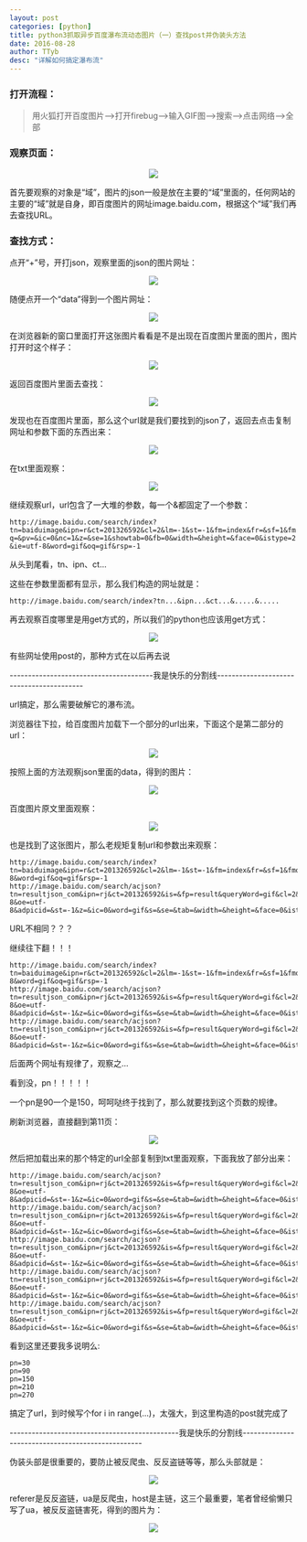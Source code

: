 ```yaml
---
layout: post
categories: [python]
title: python3抓取异步百度瀑布流动态图片（一）查找post并伪装头方法
date: 2016-08-28
author: TTyb
desc: "详解如何搞定瀑布流"
---
```


### 打开流程：

> 用火狐打开百度图片-->打开firebug-->输入GIF图-->搜索-->点击网络-->全部

### 观察页面：

<p style="text-align:center"><img src="/static/postimage/python/bdfalls1/996148-20160828133137348-1063839688.png"/></p>

首先要观察的对象是“域”，图片的json一般是放在主要的“域”里面的，任何网站的主要的“域”就是自身，即百度图片的网址image.baidu.com，根据这个“域”我们再去查找URL。

### 查找方式：

点开“+”号，开打json，观察里面的json的图片网址：

<p style="text-align:center"><img src="/static/postimage/python/bdfalls1/996148-20160828133629103-1773609002.png"/></p>

随便点开一个“data”得到一个图片网址：

<p style="text-align:center"><img src="/static/postimage/python/bdfalls1/996148-20160828133723716-243836684.png"/></p>

在浏览器新的窗口里面打开这张图片看看是不是出现在百度图片里面的图片，图片打开时这个样子：

<p style="text-align:center"><img src="/static/postimage/python/bdfalls1/996148-20160828133837503-1507196412.png"/></p>

返回百度图片里面去查找：

<p style="text-align:center"><img src="/static/postimage/python/bdfalls1/996148-20160828133937913-1877616097.png"/></p>

发现也在百度图片里面，那么这个url就是我们要找到的json了，返回去点击复制网址和参数下面的东西出来：

<p style="text-align:center"><img src="/static/postimage/python/bdfalls1/996148-20160828134416370-945334025.png"/></p>

在txt里面观察：

<p style="text-align:center"><img src="/static/postimage/python/bdfalls1/996148-20160828134639865-1832769055.png"/></p>

继续观察url，url包含了一大堆的参数，每一个&都固定了一个参数：

`http://image.baidu.com/search/index?tn=baiduimage&ipn=r&ct=201326592&cl=2&lm=-1&st=-1&fm=index&fr=&sf=1&fmq=&pv=&ic=0&nc=1&z=&se=1&showtab=0&fb=0&width=&height=&face=0&istype=2&ie=utf-8&word=gif&oq=gif&rsp=-1`

从头到尾看，tn、ipn、ct...

这些在参数里面都有显示，那么我们构造的网址就是：

`http://image.baidu.com/search/index?tn...&ipn...&ct...&.....&.....`

再去观察百度哪里是用get方式的，所以我们的python也应该用get方式：

<p style="text-align:center"><img src="/static/postimage/python/bdfalls1/996148-20160828135040194-1334134279.png"/></p>

有些网址使用post的，那种方式在以后再去说

---------------------------------------我是快乐的分割线-----------------------------------------

url搞定，那么需要破解它的瀑布流。

浏览器往下拉，给百度图片加载下一个部分的url出来，下面这个是第二部分的url：

<p style="text-align:center"><img src="/static/postimage/python/bdfalls1/996148-20160828135246250-2021878949.png"/></p>

按照上面的方法观察json里面的data，得到的图片：

<p style="text-align:center"><img src="/static/postimage/python/bdfalls1/996148-20160828135414506-1552402189.png"/></p>

百度图片原文里面观察：

<p style="text-align:center"><img src="/static/postimage/python/bdfalls1/996148-20160828135515526-2041240265.png"/></p>

也是找到了这张图片，那么老规矩复制url和参数出来观察：

```
http://image.baidu.com/search/index?tn=baiduimage&ipn=r&ct=201326592&cl=2&lm=-1&st=-1&fm=index&fr=&sf=1&fmq=&pv=&ic=0&nc=1&z=&se=1&showtab=0&fb=0&width=&height=&face=0&istype=2&ie=utf-8&word=gif&oq=gif&rsp=-1
http://image.baidu.com/search/acjson?tn=resultjson_com&ipn=rj&ct=201326592&is=&fp=result&queryWord=gif&cl=2&lm=-1&ie=utf-8&oe=utf-8&adpicid=&st=-1&z=&ic=0&word=gif&s=&se=&tab=&width=&height=&face=0&istype=2&qc=&nc=1&fr=&pn=90&rn=30&gsm=5a&1472362006630=1472361986418
```

URL不相同？？？

继续往下翻！！！

```
http://image.baidu.com/search/index?tn=baiduimage&ipn=r&ct=201326592&cl=2&lm=-1&st=-1&fm=index&fr=&sf=1&fmq=&pv=&ic=0&nc=1&z=&se=1&showtab=0&fb=0&width=&height=&face=0&istype=2&ie=utf-8&word=gif&oq=gif&rsp=-1
http://image.baidu.com/search/acjson?tn=resultjson_com&ipn=rj&ct=201326592&is=&fp=result&queryWord=gif&cl=2&lm=-1&ie=utf-8&oe=utf-8&adpicid=&st=-1&z=&ic=0&word=gif&s=&se=&tab=&width=&height=&face=0&istype=2&qc=&nc=1&fr=&pn=90&rn=30&gsm=5a&1472362006630=1472361986418
http://image.baidu.com/search/acjson?tn=resultjson_com&ipn=rj&ct=201326592&is=&fp=result&queryWord=gif&cl=2&lm=-1&ie=utf-8&oe=utf-8&adpicid=&st=-1&z=&ic=0&word=gif&s=&se=&tab=&width=&height=&face=0&istype=2&qc=&nc=1&fr=&pn=150&rn=30&gsm=96&1472363883056=
```

后面两个网址有规律了，观察之...

看到没，pn！！！！！

一个pn是90一个是150，呵呵哒终于找到了，那么就要找到这个页数的规律。

刷新浏览器，直接翻到第11页：

<p style="text-align:center"><img src="/static/postimage/python/bdfalls1/996148-20160828140232588-1882515943.png"/></p>

然后把加载出来的那个特定的url全部复制到txt里面观察，下面我放了部分出来：

```
http://image.baidu.com/search/acjson?tn=resultjson_com&ipn=rj&ct=201326592&is=&fp=result&queryWord=gif&cl=2&lm=-1&ie=utf-8&oe=utf-8&adpicid=&st=-1&z=&ic=0&word=gif&s=&se=&tab=&width=&height=&face=0&istype=2&qc=&nc=1&fr=&pn=30&rn=30&gsm=1e&1472364207674=
http://image.baidu.com/search/acjson?tn=resultjson_com&ipn=rj&ct=201326592&is=&fp=result&queryWord=gif&cl=2&lm=-1&ie=utf-8&oe=utf-8&adpicid=&st=-1&z=&ic=0&word=gif&s=&se=&tab=&width=&height=&face=0&istype=2&qc=&nc=1&fr=&pn=90&rn=30&gsm=5a&1472364212829=
http://image.baidu.com/search/acjson?tn=resultjson_com&ipn=rj&ct=201326592&is=&fp=result&queryWord=gif&cl=2&lm=-1&ie=utf-8&oe=utf-8&adpicid=&st=-1&z=&ic=0&word=gif&s=&se=&tab=&width=&height=&face=0&istype=2&qc=&nc=1&fr=&pn=150&rn=30&gsm=96&1472364217002=
http://image.baidu.com/search/acjson?tn=resultjson_com&ipn=rj&ct=201326592&is=&fp=result&queryWord=gif&cl=2&lm=-1&ie=utf-8&oe=utf-8&adpicid=&st=-1&z=&ic=0&word=gif&s=&se=&tab=&width=&height=&face=0&istype=2&qc=&nc=1&fr=&pn=210&rn=30&gsm=d2&1472364220585=
http://image.baidu.com/search/acjson?tn=resultjson_com&ipn=rj&ct=201326592&is=&fp=result&queryWord=gif&cl=2&lm=-1&ie=utf-8&oe=utf-8&adpicid=&st=-1&z=&ic=0&word=gif&s=&se=&tab=&width=&height=&face=0&istype=2&qc=&nc=1&fr=&pn=270&rn=30&gsm=10e&1472364223842=
```

看到这里还要我多说明么:

```
pn=30
pn=90
pn=150
pn=210
pn=270
```

搞定了url，到时候写个for i in range(...)，太强大，到这里构造的post就完成了

----------------------------------------------我是快乐的分割线--------------------------------------------------

伪装头部是很重要的，要防止被反爬虫、反反盗链等等，那么头部就是：

<p style="text-align:center"><img src="/static/postimage/python/bdfalls1/996148-20160828141224161-1346248421.png"/></p>

referer是反反盗链，ua是反爬虫，host是主链，这三个最重要，笔者曾经偷懒只写了ua，被反反盗链害死，得到的图片为：

<p style="text-align:center"><img src="/static/postimage/python/bdfalls1/996148-20160828141619303-1293285666.png"/></p>